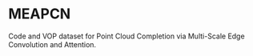 # MEAPCN
Code and VOP dataset for Point Cloud Completion via Multi-Scale Edge Convolution and Attention.
